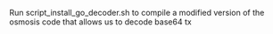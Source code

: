 Run script_install_go_decoder.sh to compile a modified version of the osmosis code that allows us to decode base64 tx